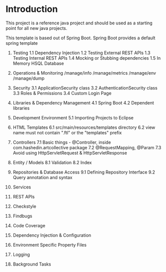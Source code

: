 Introduction
==========
This project is a reference java project and should be used as a starting point for all new java projects.

This template is based out of Spring Boot. Spring Boot provides a default spring template


1.  Testing
1.1 Dependency Injection
1.2 Testing External REST APIs
1.3 Testing Internal REST APIs
1.4 Mocking or Stubbing dependencies
1.5 In Memory HSQL Database 

2.  Operations & Monitoring
    /manage/info
    /manage/metrics
    /manage/env
    /manage/dump
    
3.  Security
3.1 ApplicationSecurity class
3.2 AuthenticationSecurity class
3.3 Roles & Permissions
3.4 Custom Login Page

4.  Libraries & Dependency Management
4.1 Spring Boot
4.2 Dependent libraries

5.  Development Environment
5.1 Importing Projects to Eclipse

6.  HTML Templates
6.1 src/main/resources/templates directory
6.2 view name must not contain ".ftl" or the "templates" prefix

7.  Controllers
7.1 Basic things - @Controller, inside com.hashedin.artcollective package
7.2 @RequestMapping, @Param
7.3 Avoid using HttpServletRequest & HttpServletResponse 

8.  Entity / Models
8.1 Validation
8.2 Index

9.  Repositories & Database Access
9.1 Defining Repository Interface
9.2 Query annotation and syntax


10. Services
11. REST APIs
12. Checkstyle
13. Findbugs
14. Code Coverage
15. Dependency Injection & Configuration
16. Environment Specific Property Files
17. Logging
18. Background Tasks
